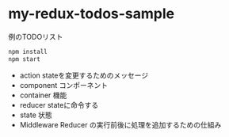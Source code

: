 # my-redux-todos-sample

例のTODOリスト

```sh
npm install
npm start
```

- action stateを変更するためのメッセージ
- component コンポーネント
- container 機能
- reducer stateに命令する
- state 状態
- Middleware Reducer の実行前後に処理を追加するための仕組み

